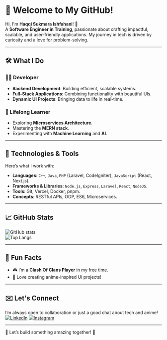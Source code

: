 # 👋 Welcome to My GitHub!  

Hi, I'm **Haqqi Sukmara Ishfahani**! 🚀  
A **Software Engineer in Training**, passionate about crafting impactful, scalable, and user-friendly applications. My journey in tech is driven by curiosity and a love for problem-solving.  

---

## 🛠️ What I Do  
### 🧑‍💻 Developer  
- **Backend Development**: Building efficient, scalable systems.  
- **Full-Stack Applications**: Combining functionality with beautiful UIs.  
- **Dynamic UI Projects**: Bringing data to life in real-time.  

### 🌱 Lifelong Learner  
- Exploring **Microservices Architecture**.  
- Mastering the **MERN stack**.  
- Experimenting with **Machine Learning** and **AI**.  

---

## 🚀 Technologies & Tools  
Here’s what I work with:  
- **Languages**: `C++`, `Java`, `PHP` (Laravel, CodeIgniter), `JavaScript` (React, Next.js).  
- **Frameworks & Libraries**: `Node.js`, `Express`, `Laravel`, `React`, `NodeJS`.  
- **Tools**: Git, Vercel, Docker, pnpm.  
- **Concepts**: RESTful APIs, OOP, ES6, Microservices.  

---

## 📈 GitHub Stats  
![GitHub stats](https://github-readme-stats.vercel.app/api?username=HaqqiS&show_icons=true&theme=tokyonight)  
![Top Langs](https://github-readme-stats.vercel.app/api/top-langs/?username=HaqqiS&layout=compact&theme=tokyonight)  

---

## 🌟 Fun Facts  
- 🎮 I’m a **Clash Of Clans Player** in my free time.  
- 🎨 Love creating anime-inspired UI projects!  

---

## ✉️ Let's Connect  
I’m always open to collaboration or just a good chat about tech and anime!  
[![LinkedIn](https://img.shields.io/badge/LinkedIn-%230077B5.svg?logo=linkedin&logoColor=white)]([https://www.linkedin.com/in/fatkhurrhn/](https://www.linkedin.com/in/haqqi-sukmara-ishfahani-000476207/))
[![Instagram](https://img.shields.io/badge/Instagram-%23E4405F.svg?logo=Instagram&logoColor=white)](https://www.instagram.com/haqqi.suk/)  

---

🌟 Let’s build something amazing together! 🚀  
